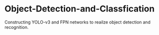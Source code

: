 # Object-Detection-and-Classfication
Constructing YOLO-v3 and FPN networks to reailze object detection and recognition.
